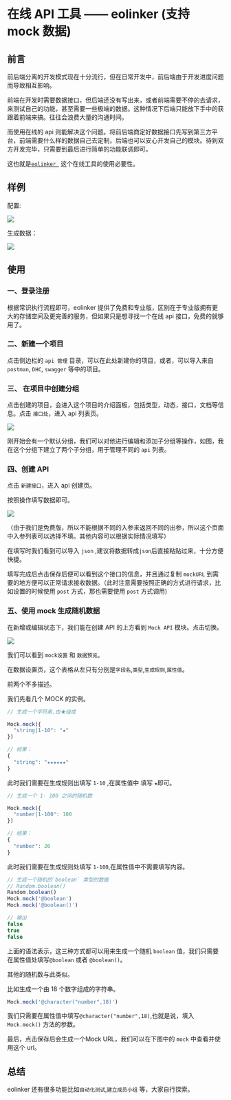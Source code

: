 
# 在线 API 工具 —— eolinker (支持 mock 数据)

## 前言

前后端分离的开发模式现在十分流行，但在日常开发中，前后端由于开发进度问题而导致相互影响。

前端在开发时需要数据接口，但后端还没有写出来，或者前端需要不停的去请求，来测试自己的功能，甚至需要一些极端的数据。这种情况下后端只能放下手中的获跟着前端来搞。往往会浪费大量的沟通时间。

而使用在线的 api 则能解决这个问题。将前后端商定好数据接口先写到第三方平台，前端需要什么样的数据自己去定制，后端也可以安心开发自己的模块。待到双方开发完毕，只需要到最后进行简单的功能联调即可。

这也就是[`eolinker `](https://note.youdao.com/) 这个在线工具的使用必要性。

## 样例
配置:

![](http://p9h2m8jxq.bkt.clouddn.com/18-10-23/14252513.jpg)

生成数据：

![](http://p9h2m8jxq.bkt.clouddn.com/18-10-23/51396367.jpg)

## 使用

### 一、登录注册

根据常识执行流程即可，eolinker 提供了免费和专业版，区别在于专业版拥有更大的存储空间及更完善的服务，但如果只是想寻找一个在线 api 接口，免费的就够用了。


### 二、新建一个项目

点击侧边栏的 `api 管理` 目录，可以在此处新建你的项目，或者，可以导入来自 `postman`, `DHC`, `swagger` 等中的项目。


### 三、 在项目中创建分组

点击创建的项目，会进入这个项目的介绍面板，包括类型，动态，接口，文档等信息。点击 `接口处`，进入 api 列表页。

![](http://p9h2m8jxq.bkt.clouddn.com/18-10-23/80085105.jpg)

刚开始会有一个默认分组，我们可以对他进行编辑和添加子分组等操作，如图，我在这个分组下建立了两个子分组，用于管理不同的 `api` 列表。


### 四、创建 API 

点击 `新建接口`，进入 api 创建页。

按照操作填写数据即可。

![](http://p9h2m8jxq.bkt.clouddn.com/18-10-23/62817688.jpg)

（由于我们是免费版，所以不能根据不同的入参来返回不同的出参，所以这个页面中入参列表可以选择不填。其他内容可以根据实际情况填写）

在填写时我们看到可以导入 `json` ,建议将数据转成`json`后直接粘贴过来，十分方便快捷。


填写完成后点击保存后便可以看到这个接口的信息，并且通过复制 `mockURL` 到需要的地方便可以正常请求接收数据。（此时注意需要按照正确的方式进行请求，比如设置的时候使用 `post` 方式，那也需要使用 `post` 方式调用)


### 五、使用 mock 生成随机数据

在新增或编辑状态下，我们能在创建 API 的上方看到  `Mock API` 模块。点击切换。

![](http://p9h2m8jxq.bkt.clouddn.com/18-10-23/51102250.jpg)

我们可以看到 `mock设置` 和 `数据预览`。

在数据设置页，这个表格从左只有分别是`字段名`,`类型`,`生成规则`,`属性值`。

前两个不多描述。

我们先看几个 MOCK 的实例。


```js
// 生成一个字符串,由★组成

Mock.mock({
  "string|1-10": "★"
})

// 结果：
{
  "string": "★★★★★★"
}

```
此时我们需要在生成规则出填写 `1-10` ,在属性值中 填写 `★`即可。

```js
// 生成一个 1- 100 之间的随机数

Mock.mock({
  "number|1-100": 100
})

// 结果：
{
  "number": 26
}
```
此时我们需要在生成规则处填写 `1-100`,在属性值中不需要填写内容。

```js
// 生成一个随机的`boolean` 类型的数据
// Random.boolean()
Random.boolean()
Mock.mock('@boolean')
Mock.mock('@boolean()')

// 输出
false
true
false
```
上面的语法表示，这三种方式都可以用来生成一个随机 `boolean` 值，我们只需要在属性值处填写`@boolean` 或者 `@boolean()`。

其他的随机数与此类似。

比如生成一个由 18 个数字组成的字符串。

```js
Mock.mock('@character("number",18)')
```

我们只需要在属性值中填写`@character("number",18)`,也就是说，填入`Mock.mock()` 方法的参数。


最后，点击保存后会生成一个Mock URL，我们可以在下图中的 `mock` 中查看并使用这个 url。



## 总结

eolinker 还有很多功能比如`自动化测试`,`建立成员小组` 等，大家自行探索。